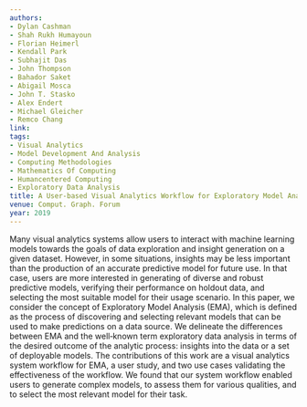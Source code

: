 ```yaml
---
authors:
- Dylan Cashman
- Shah Rukh Humayoun
- Florian Heimerl
- Kendall Park
- Subhajit Das
- John Thompson
- Bahador Saket
- Abigail Mosca
- John T. Stasko
- Alex Endert
- Michael Gleicher
- Remco Chang
link:
tags:
- Visual Analytics
- Model Development And Analysis
- Computing Methodologies
- Mathematics Of Computing
- Humancentered Computing
- Exploratory Data Analysis
title: A User-based Visual Analytics Workflow for Exploratory Model Analysis.
venue: Comput. Graph. Forum
year: 2019
---
```

Many visual analytics systems allow users to interact with machine learning models towards the goals of data exploration and insight generation on a given dataset. However, in some situations, insights may be less important than the production of an accurate predictive model for future use. In that case, users are more interested in generating of diverse and robust predictive models, verifying their performance on holdout data, and selecting the most suitable model for their usage scenario. In this paper, we consider the concept of Exploratory Model Analysis (EMA), which is defined as the process of discovering and selecting relevant models that can be used to make predictions on a data source. We delineate the differences between EMA and the well‐known term exploratory data analysis in terms of the desired outcome of the analytic process: insights into the data or a set of deployable models. The contributions of this work are a visual analytics system workflow for EMA, a user study, and two use cases validating the effectiveness of the workflow. We found that our system workflow enabled users to generate complex models, to assess them for various qualities, and to select the most relevant model for their task.